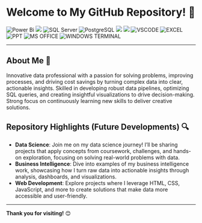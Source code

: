 # Welcome to My GitHub Repository! 🚀
![Power Bi](https://img.shields.io/badge/power_bi-F2C811?style=for-the-badge&logo=powerbi&logoColor=black)
![](https://img.shields.io/badge/Tableau-E97627?style=for-the-badge&logo=Tableau&logoColor=white)
![SQL Server](https://img.shields.io/badge/Microsoft_SQL_Server-CC2927?style=for-the-badge&logo=microsoft-sql-server&logoColor=white)
![PostgreSQL](https://img.shields.io/badge/PostgreSQL-316192?style=for-the-badge&logo=postgresql&logoColor=white)
![](https://img.shields.io/badge/MySQL-00000F?style=for-the-badge&logo=mysql&logoColor=white)
![](https://img.shields.io/badge/SQLite-07405E?style=for-the-badge&logo=sqlite&logoColor=white)
![VSCODE](https://img.shields.io/badge/VSCode-0078D4?style=for-the-badge&logo=visual%20studio%20code&logoColor=white)
![EXCEL](https://img.shields.io/badge/Microsoft_Excel-217346?style=for-the-badge&logo=microsoft-excel&logoColor=white)
![PPT](https://img.shields.io/badge/Microsoft_PowerPoint-B7472A?style=for-the-badge&logo=microsoft-powerpoint&logoColor=white)
![MS OFFICE](https://img.shields.io/badge/Microsoft_Office-D83B01?style=for-the-badge&logo=microsoft-office&logoColor=white)
![WINDOWS TERMINAL](https://img.shields.io/badge/windows%20terminal-4D4D4D?style=for-the-badge&logo=windows%20terminal&logoColor=white)

---

## About Me 🌟
Innovative data professional with a passion for solving problems, improving processes, and driving cost savings by turning complex data into clear, actionable insights. Skilled in developing robust data pipelines, optimizing SQL queries, and creating insightful visualizations to drive decision-making. Strong focus on continuously learning new skills to deliver creative solutions.

## Repository Highlights (Future Developments) 🔍

- **Data Science**: Join me on my data science journey! I’ll be sharing projects that apply concepts from coursework, challenges, and hands-on exploration, focusing on solving real-world problems with data.  
- **Business Intelligence**: Dive into examples of my business intelligence work, showcasing how I turn raw data into actionable insights through analysis, dashboards, and visualizations.  
- **Web Development**: Explore projects where I leverage HTML, CSS, JavaScript, and more to create solutions that make data more accessible and user-friendly.  

---

**Thank you for visiting!** 😊
